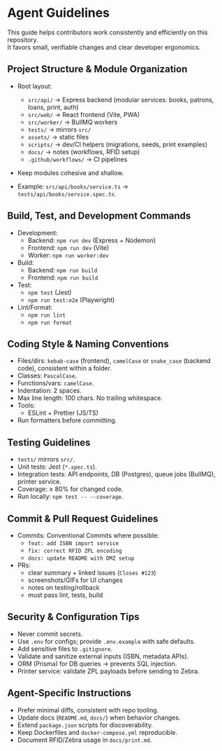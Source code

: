 # Agent Guidelines

This guide helps contributors work consistently and efficiently on this repository.  
It favors small, verifiable changes and clear developer ergonomics.

## Project Structure & Module Organization

- Root layout:
  - `src/api/` → Express backend (modular services: books, patrons, loans, print, auth)
  - `src/web/` → React frontend (Vite, PWA)
  - `src/worker/` → BullMQ workers
  - `tests/` → mirrors `src/`
  - `assets/` → static files
  - `scripts/` → dev/CI helpers (migrations, seeds, print examples)
  - `docs/` → notes (workflows, RFID setup)
  - `.github/workflows/` → CI pipelines

- Keep modules cohesive and shallow.  
- Example: `src/api/books/service.ts` → `tests/api/books/service.spec.ts`.

## Build, Test, and Development Commands

- Development:
  - Backend: `npm run dev` (Express + Nodemon)
  - Frontend: `npm run dev` (Vite)
  - Worker: `npm run worker:dev`
- Build:
  - Backend: `npm run build`
  - Frontend: `npm run build`
- Test:
  - `npm test` (Jest)
  - `npm run test:e2e` (Playwright)
- Lint/Format:
  - `npm run lint`
  - `npm run format`

## Coding Style & Naming Conventions

- Files/dirs: `kebab-case` (frontend), `camelCase` or `snake_case` (backend code), consistent within a folder.
- Classes: `PascalCase`.
- Functions/vars: `camelCase`.
- Indentation: 2 spaces.  
- Max line length: 100 chars. No trailing whitespace.
- Tools:
  - ESLint + Prettier (JS/TS)
- Run formatters before committing.

## Testing Guidelines

- `tests/` mirrors `src/`.
- Unit tests: Jest (`*.spec.ts`).
- Integration tests: API endpoints, DB (Postgres), queue jobs (BullMQ), printer service.
- Coverage: ≥ 80% for changed code.
- Run locally: `npm test -- --coverage`.

## Commit & Pull Request Guidelines

- Commits: Conventional Commits where possible:
  - `feat: add ISBN import service`
  - `fix: correct RFID ZPL encoding`
  - `docs: update README with DMZ setup`
- PRs:
  - clear summary + linked issues (`Closes #123`)
  - screenshots/GIFs for UI changes
  - notes on testing/rollback
  - must pass lint, tests, build

## Security & Configuration Tips

- Never commit secrets.
- Use `.env` for configs; provide `.env.example` with safe defaults.
- Add sensitive files to `.gitignore`.
- Validate and sanitize external inputs (ISBN, metadata APIs).
- ORM (Prisma) for DB queries → prevents SQL injection.
- Printer service: validate ZPL payloads before sending to Zebra.

## Agent-Specific Instructions

- Prefer minimal diffs, consistent with repo tooling.
- Update docs (`README.md`, `docs/`) when behavior changes.
- Extend `package.json` scripts for discoverability.
- Keep Dockerfiles and `docker-compose.yml` reproducible.
- Document RFID/Zebra usage in `docs/print.md`.
